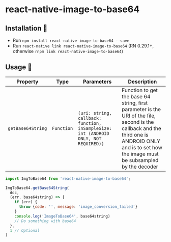 react-native-image-to-base64
============================

## Installation 🚀

- Run `npm install react-native-image-to-base64 --save`
- Run `react-native link react-native-image-to-base64` (RN 0.29.1+, otherwise `rnpm link react-native-image-to-base64`)

## Usage 💃

| Property | Type | Parameters | Description |
|-----------------|----------|----------|--------------------------------------------|
| `getBase64String` | `Function` | `(uri: string, callback: function, inSampleSize: int (ANDROID ONLY, NOT REQUIRED))` | Function to get the base 64 string, first parameter is the URI of the file, second is the callback and the third one is ANDROID ONLY and is to set how the image must be subsampled by the decoder |

```javascript
import ImgToBase64 from 'react-native-image-to-base64';

ImgToBase64.getBase64String(
  doc,
  (err, base64string) => {
    if (err) {
      throw {code: '', message: 'image_conversion_failed'}
    }
    console.log('ImageToBase64', base64string)
    // Do something with base64
  },
  1 // Optional
)
```
